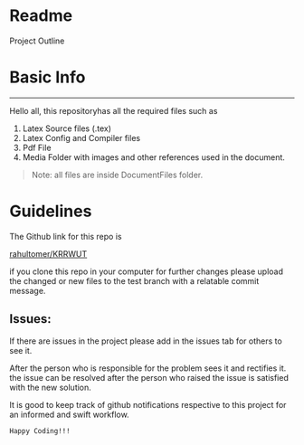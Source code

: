 # Readme

Project Outline

# Basic Info

---

Hello all, this repositoryhas all the required files such as

1. Latex Source files (.tex)
2. Latex Config and Compiler files
3. Pdf File
4. Media Folder with images and other references used in the document.

> Note: all files are inside DocumentFiles folder.

# Guidelines

The Github link for this repo is 

[rahultomer/KRRWUT](https://github.com/rahultomer/KRRWUT.git)

if you clone this repo in your computer for further changes please upload the changed or new files to the test branch with a relatable commit message.

## Issues:

If there are issues in the project please add in the issues tab for others to see it. 

After the person who is responsible for the problem sees it and rectifies it. the issue can be resolved after the person who raised the issue is satisfied with the new solution.

It is good to keep track of github notifications respective to this project for an informed and swift workflow.

    Happy Coding!!!
